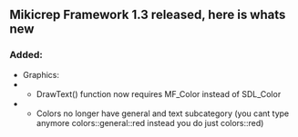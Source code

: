 ## Mikicrep Framework 1.3 released, here is whats new

### Added:
- Graphics:
- - DrawText() function now requires MF_Color instead of SDL_Color
- - Colors no longer have general and text subcategory (you cant type anymore colors::general::red instead you do just colors::red)